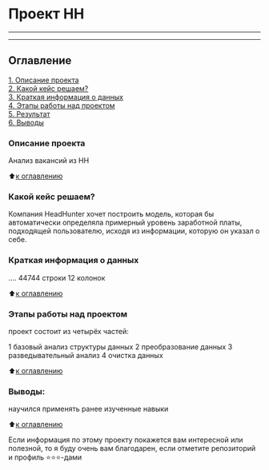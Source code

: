 # Проект HH
-----
-----

## Оглавление  
[1. Описание проекта](https://github.com/mebjus/SkillFactory/tree/main/Project/README.md#Описание-проекта )  
[2. Какой кейс решаем?](https://github.com/mebjus/SkillFactory/tree/main/Project/README.md#Какой-кейс-решаем?)  
[3. Краткая информация о данных](https://github.com/mebjus/SkillFactory/tree/main/Project/README.md#Краткая-информация-о-данных)  
[4. Этапы работы над проектом](https://github.com/mebjus/SkillFactory/tree/main/Project/README.md#Этапы-работы-над-проектом)  
[5. Результат](https://github.com/mebjus/SkillFactory/tree/main/Project/README.md#Результат)    
[6. Выводы](https://github.com/mebjus/SkillFactory/tree/main/Project/README.md#Выводы) 

### Описание проекта    

Анализ вакансий из HH

:arrow_up:[к оглавлению](_)


### Какой кейс решаем?    

Компания HeadHunter хочет построить модель, которая бы автоматически определяла примерный уровень 
заработной платы, подходящей пользователю, исходя из информации, которую он указал о себе.


### Краткая информация о данных
....
44744 строки
12 колонок

:arrow_up:[к оглавлению](https://github.com/mebjus/SkillFactory/tree/main/game/README.md#Оглавление)

### Этапы работы над проектом  

проект состоит из четырёх частей:

1 базовый анализ структуры данных
2 преобразование данных
3 разведывательный анализ
4 очистка данных

:arrow_up:[к оглавлению](https://github.com/mebjus/SkillFactory/tree/main/game/README.md#Оглавление)


### Выводы:  

научился применять ранее изученные навыки

:arrow_up:[к оглавлению](https://github.com/mebjus/SkillFactory/tree/main/game/README.md#Оглавление)



Если информация по этому проекту покажется вам интересной или полезной, то я буду очень вам благодарен, если отметите репозиторий и профиль ⭐️⭐️⭐️-дами